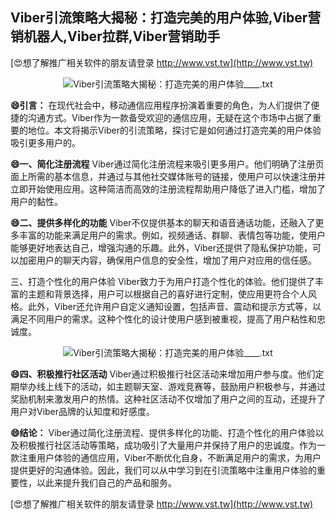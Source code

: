 ## **Viber引流策略大揭秘：打造完美的用户体验,Viber营销机器人,Viber拉群,Viber营销助手**

[😍想了解推广相关软件的朋友请登录 http://www.vst.tw](http://www.vst.tw)

 <center><img src="https://vst.tw/MP4/tuiguang/png/6.png" alt="Viber引流策略大揭秘：打造完美的用户体验____.txt"></center>

**😄引言：**
在现代社会中，移动通信应用程序扮演着重要的角色，为人们提供了便捷的沟通方式。Viber作为一款备受欢迎的通信应用，无疑在这个市场中占据了重要的地位。本文将揭示Viber的引流策略，探讨它是如何通过打造完美的用户体验吸引更多用户的。

**😄一、简化注册流程**
Viber通过简化注册流程来吸引更多用户。他们明确了注册页面上所需的基本信息，并通过与其他社交媒体账号的链接，使用户可以快速注册并立即开始使用应用。这种简洁而高效的注册流程帮助用户降低了进入门槛，增加了用户的黏性。

**😄二、提供多样化的功能**
Viber不仅提供基本的聊天和语音通话功能，还融入了更多丰富的功能来满足用户的需求。例如，视频通话、群聊、表情包等功能，使用户能够更好地表达自己，增强沟通的乐趣。此外，Viber还提供了隐私保护功能，可以加密用户的聊天内容，确保用户信息的安全性，增加了用户对应用的信任感。

三、打造个性化的用户体验
Viber致力于为用户打造个性化的体验。他们提供了丰富的主题和背景选择，用户可以根据自己的喜好进行定制，使应用更符合个人风格。此外，Viber还允许用户自定义通知设置，包括声音、震动和提示方式等，以满足不同用户的需求。这种个性化的设计使用户感到被重视，提高了用户粘性和忠诚度。

 <center><img src="https://vst.tw/MP4/tuiguang/png/0.png" alt="Viber引流策略大揭秘：打造完美的用户体验____.txt"></center>

**😄四、积极推行社区活动**
Viber通过积极推行社区活动来增加用户参与度。他们定期举办线上线下的活动，如主题聊天室、游戏竞赛等，鼓励用户积极参与，并通过奖励机制来激发用户的热情。这种社区活动不仅增加了用户之间的互动，还提升了用户对Viber品牌的认知度和好感度。

**😄结论：**
Viber通过简化注册流程、提供多样化的功能、打造个性化的用户体验以及积极推行社区活动等策略，成功吸引了大量用户并保持了用户的忠诚度。作为一款注重用户体验的通信应用，Viber不断优化自身，不断满足用户的需求，为用户提供更好的沟通体验。因此，我们可以从中学习到在引流策略中注重用户体验的重要性，以此来提升我们自己的产品和服务。

[😍想了解推广相关软件的朋友请登录 http://www.vst.tw](http://www.vst.tw)




